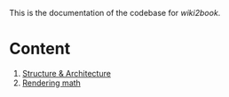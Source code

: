 This is the documentation of the codebase for *wiki2book*.

# Content

1. [Structure & Architecture](architecture.md)
2. [Rendering math](rendering-math.md)